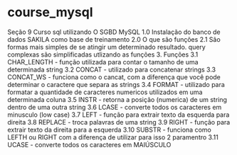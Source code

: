# course_mysql
Seção 9 Curso sql utilizando O SGBD MySQL
  1.0 Instalação do banco de dados SAKILA como base de treinamento
  2.0 O que são funções
    2.1 São formas mais simples de se atingir um determinado resultado. query complexas são simplificadas utlizando as funções
  3. Funções
    3.1 CHAR_LENGTH - função utilizada para contar o tamanho de uma determinada string
    3.2 CONCAT - utilizado para concatenar strings 
    3.3 CONCAT_WS - funciona como o cancat, com a diferença que você pode determinar o caractere que separa as strings
    3.4 FORMAT - utilizado para formatar a quantidade de caracteres numericos utilizados em uma determinada coluna
    3.5 INSTR - retorna a posição (numerica) de um string dentro de uma outra string
    3.6 LCASE - converte todos os caracteres em minusculo (low case)
    3.7 LEFT - função para extrair texto da esquerda para direita
    3.8 REPLACE - troca palavras de uma string
    3.9 RIGHT - função para extrair texto da direita para a esquerda
    3.10 SUBSTR - funciona como LEFTH ou RIGHT com a diferença de utilizar para isso 2 paramentro
    3.11 UCASE - converte todos os caracteres em MAIÚSCULO
    
    

